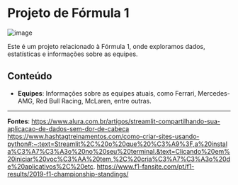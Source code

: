 # Projeto de Fórmula 1
![image](https://github.com/cost-12/F1/assets/124941175/596dfa44-f867-40ef-a3c9-bbe5bc7f2829)

Este é um projeto relacionado à Fórmula 1, onde exploramos dados, estatísticas e informações sobre as equipes.

## Conteúdo

- **Equipes**: Informações sobre as equipes atuais, como Ferrari, Mercedes-AMG, Red Bull Racing, McLaren, entre outras.

---

**Fontes**:
https://www.alura.com.br/artigos/streamlit-compartilhando-sua-aplicacao-de-dados-sem-dor-de-cabeca
https://www.hashtagtreinamentos.com/como-criar-sites-usando-python#:~:text=Streamlit%2C%20o%20que%20%C3%A9%3F,a%20instala%C3%A7%C3%A3o%20no%20seu%20terminal.&text=Clicando%20em%20iniciar%20voc%C3%AA%20tem,%2C%20cria%C3%A7%C3%A3o%20de%20aplicativos%2C%20etc.
https://www.f1-fansite.com/pt/f1-results/2019-f1-championship-standings/

